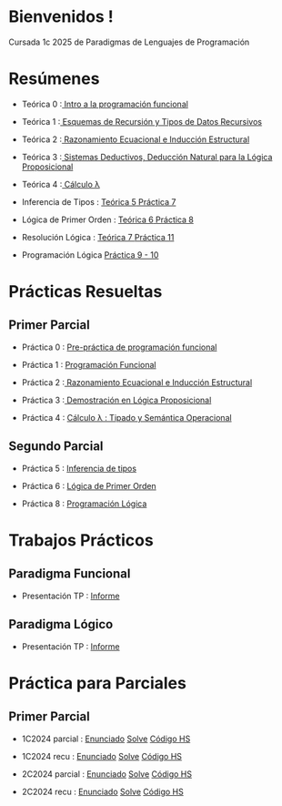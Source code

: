 # Bienvenidos !
Cursada 1c 2025 de Paradigmas de Lenguajes de Programación

# Resúmenes
- Teórica 0 :[ Intro a la programación funcional](https://github.com/ToniusRetonius/plp/blob/main/Res%C3%BAmenes/T0.pdf)

- Teórica 1 :[ Esquemas de Recursión y Tipos de Datos Recursivos](https://github.com/ToniusRetonius/plp/blob/main/Res%C3%BAmenes/T1.pdf)

- Teórica 2 :[ Razonamiento Ecuacional e Inducción Estructural](https://github.com/ToniusRetonius/plp/blob/main/Res%C3%BAmenes/T2.pdf)

- Teórica 3 :[ Sistemas Deductivos, Deducción Natural para la Lógica Proposicional](https://github.com/ToniusRetonius/plp/blob/main/Res%C3%BAmenes/T3.pdf)

- Teórica 4 :[ Cálculo λ](https://github.com/ToniusRetonius/plp/blob/main/Res%C3%BAmenes/T4.pdf)
 
- Inferencia de Tipos : [ Teórica 5](https://github.com/ToniusRetonius/plp/blob/main/Res%C3%BAmenes/T5.pdf)[ Práctica 7](https://github.com/ToniusRetonius/plp/blob/main/Pr%C3%A1cticas/P7/resumen.pdf)

- Lógica de Primer Orden : [ Teórica 6](https://github.com/ToniusRetonius/plp/blob/main/Res%C3%BAmenes/T6.pdf)[ Práctica 8](https://github.com/ToniusRetonius/plp/blob/main/Pr%C3%A1cticas/P8/resumen.pdf)

- Resolución Lógica : [ Teórica 7 ](https://github.com/ToniusRetonius/plp/blob/main/Res%C3%BAmenes/T7.pdf) [ Práctica 11](https://github.com/ToniusRetonius/plp/blob/main/Pr%C3%A1cticas/P11/resumen.pdf)

- Programación Lógica [Práctica 9 - 10](https://github.com/ToniusRetonius/plp/blob/main/Pr%C3%A1cticas/P9-10/resumen.pdf)

# Prácticas Resueltas
## Primer Parcial
- Práctica 0 : [ Pre-práctica de programación funcional](https://github.com/ToniusRetonius/plp/blob/main/Gu%C3%ADas%20Pr%C3%A1cticas/0/solve.pdf)

- Práctica 1 : [ Programación Funcional](https://github.com/ToniusRetonius/plp/blob/main/Gu%C3%ADas%20Pr%C3%A1cticas/1/solve.pdf)

- Práctica 2 :[ Razonamiento Ecuacional e Inducción Estructural](https://github.com/ToniusRetonius/plp/blob/main/Gu%C3%ADas%20Pr%C3%A1cticas/2/solve.pdf)

- Práctica 3 :[ Demostración en Lógica Proposicional](https://github.com/ToniusRetonius/plp/blob/main/Gu%C3%ADas%20Pr%C3%A1cticas/3/solve.pdf)

- Práctica 4 : [ Cálculo λ : Tipado y Semántica Operacional](https://github.com/ToniusRetonius/plp/blob/main/Gu%C3%ADas%20Pr%C3%A1cticas/4/solve.pdf)

## Segundo Parcial
- Práctica 5 : [ Inferencia de tipos ](https://github.com/ToniusRetonius/plp/blob/main/Gu%C3%ADas%20Pr%C3%A1cticas/5/solve.pdf)

- Práctica 6 : [ Lógica de Primer Orden](https://github.com/ToniusRetonius/plp/blob/main/Gu%C3%ADas%20Pr%C3%A1cticas/6/solve.pdf)

- Práctica 8 : [ Programación Lógica](https://github.com/ToniusRetonius/plp/blob/main/Gu%C3%ADas%20Pr%C3%A1cticas/8/solve.pdf)

# Trabajos Prácticos
## Paradigma Funcional
- Presentación TP : [Informe](https://github.com/ToniusRetonius/plp/blob/main/TP%20Funcional/Entrega/informe.pdf)

## Paradigma Lógico
- Presentación TP : [Informe](https://github.com/ToniusRetonius/plp/blob/main/TP%20L%C3%B3gico/Informe.pdf)

# Práctica para Parciales 
## Primer Parcial
- 1C2024 parcial : [ Enunciado](https://github.com/ToniusRetonius/plp/blob/main/Parciales/Primero/1C2024P/enunciado.pdf) [ Solve](https://github.com/ToniusRetonius/plp/blob/main/Parciales/Primero/1C2024P/solve.pdf) [ Código HS](https://github.com/ToniusRetonius/plp/blob/main/Parciales/Primero/1C2024P/1C2024P.hs)

- 1C2024 recu : [ Enunciado](https://github.com/ToniusRetonius/plp/blob/main/Parciales/Primero/1C2024R/enunciado.pdf) [ Solve](https://github.com/ToniusRetonius/plp/blob/main/Parciales/Primero/1C2024R/solve.pdf) [ Código HS](https://github.com/ToniusRetonius/plp/blob/main/Parciales/Primero/1C2024R/1C2024R.hs)

- 2C2024 parcial : [ Enunciado](https://github.com/ToniusRetonius/plp/blob/main/Parciales/Primero/2C2024P/enunciado.pdf) [ Solve](https://github.com/ToniusRetonius/plp/blob/main/Parciales/Primero/2C2024P/solve.pdf) [ Código HS](https://github.com/ToniusRetonius/plp/blob/main/Parciales/Primero/2C2024P/2C2024P.hs)

- 2C2024 recu : [ Enunciado](https://github.com/ToniusRetonius/plp/blob/main/Parciales/Primero/2C2024R/enunciado.pdf) [ Solve](https://github.com/ToniusRetonius/plp/blob/main/Parciales/Primero/2C2024R/solve.pdf) [ Código HS](https://github.com/ToniusRetonius/plp/blob/main/Parciales/Primero/2C2024R/2C2024R.hs)

